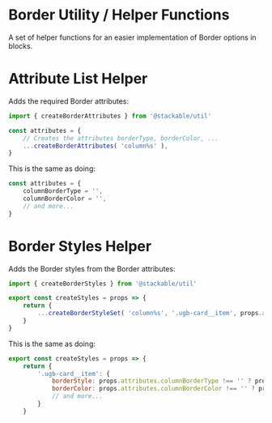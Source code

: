 # Border Utility / Helper Functions

A set of helper functions for an easier implementation of Border options in blocks.

# Attribute List Helper

Adds the required Border attributes:

```js
import { createBorderAttributes } from '@stackable/util'

const attributes = {
	// Creates the attributes borderType, borderColor, ...
	...createBorderAttributes( 'column%s' ),
}
```

This is the same as doing:

```js
const attributes = {
	columnBorderType = '',
	columnBorderColor = '',
	// and more...
}
```

# Border Styles Helper

Adds the Border styles from the Border attributes:

```js
import { createBorderStyles } from '@stackable/util'

export const createStyles = props => {
	return {
		...createBorderStyleSet( 'column%s', '.ugb-card__item', props.attributes ),
	}
}
```

This is the same as doing:

```js
export const createStyles = props => {
	return {
		'.ugb-card__item': {
			borderStyle: props.attributes.columnBorderType !== '' ? props.attributes.columnBorderType : undefined,
			borderColor: props.attributes.columnBorderColor !== '' ? props.attributes.columnBorderColor : undefined,
			// and more...
		}
	}
```
